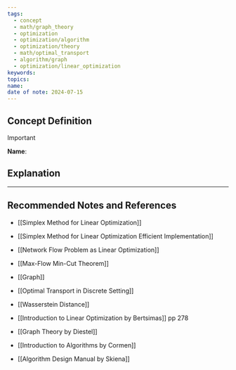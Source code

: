 ```yaml
---
tags:
  - concept
  - math/graph_theory
  - optimization
  - optimization/algorithm
  - optimization/theory
  - math/optimal_transport
  - algorithm/graph
  - optimization/linear_optimization
keywords: 
topics: 
name: 
date of note: 2024-07-15
---
```


## Concept Definition

>[!important]
>**Name**: 



## Explanation





-----------
##  Recommended Notes and References


- [[Simplex Method for Linear Optimization]]
- [[Simplex Method for Linear Optimization Efficient Implementation]]

- [[Network Flow Problem as Linear Optimization]]
- [[Max-Flow Min-Cut Theorem]]
- [[Graph]]


- [[Optimal Transport in Discrete Setting]]
- [[Wasserstein Distance]]


- [[Introduction to Linear Optimization by Bertsimas]] pp 278
- [[Graph Theory by Diestel]] 
- [[Introduction to Algorithms by Cormen]]
- [[Algorithm Design Manual by Skiena]]